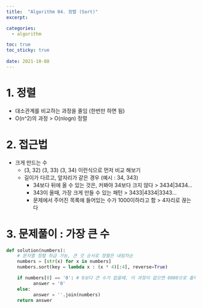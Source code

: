 ```yaml
---
title:  "Algorithm 04. 정렬 (Sort)"
excerpt:

categories:
  - algorithm

toc: true
toc_sticky: true
 
date: 2021-10-08
---
```


# 1\. 정렬

-   대소관계를 비교하는 과정을 줄임 (한번만 하면 됨)
-   O(n^2)의 과정 > O(nlogn) 정렬

# 2\. 접근법

-   크게 만드는 수
    -   (3, 32) (3, 33) (3, 34) 이런식으로 먼저 비교 해보기
    -   길이가 다르고, 앞자리가 같은 경우 (예시 : 34, 343)
        -   34보다 뒤에 올 수 있는 것은, 커봐야 34보다 크지 않다 > 3434|3434...
        -   343이 올때, 가장 크게 만들 수 있는 패턴 > 3433|4334|3343...
        -   문제에서 주어진 목록에 들어있는 수가 1000이하라고 함 > 4자리로 끊는다

# 3\. 문제풀이 : 가장 큰 수

```python
def solution(numbers):
    # 문자열 정렬 취급 가능, 큰 것 순서로 정렬은 내림차순
    numbers = [str(x) for x in numbers]
    numbers.sort(key = lambda x : (x * 4)[:4], reverse=True)

    if numbers[0] == '0': # 0보다 큰 수가 없을때, 이 과정이 없으면 0000으로 출력함
          answer = '0'
    else:
          answer = ''.join(numbers)
    return answer
```